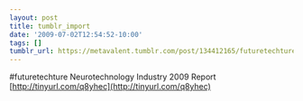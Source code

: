```yaml
---
layout: post
title: tumblr_import
date: '2009-07-02T12:54:52-10:00'
tags: []
tumblr_url: https://metavalent.tumblr.com/post/134412165/futuretechture-neurotechnology-industry-2009
---
```

#futuretechture Neurotechnology Industry 2009 Report [http://tinyurl.com/q8yhec](http://tinyurl.com/q8yhec)

